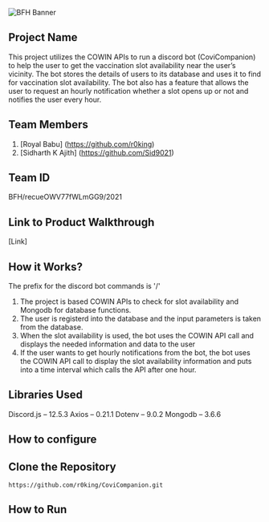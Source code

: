 ![BFH Banner](https://trello-attachments.s3.amazonaws.com/542e9c6316504d5797afbfb9/542e9c6316504d5797afbfc1/39dee8d993841943b5723510ce663233/Frame_19.png)

## Project Name

This project utilizes the COWIN APIs to run a discord bot (CoviCompanion) to help the user to get the vaccination slot availability near the user’s vicinity. The bot stores the details of users to its database and uses it to find for vaccination slot availability. The bot also has a feature that allows the user to request an hourly notification whether a slot opens up or not and notifies the user every hour.

## Team Members

1. [Royal Babu] (https://github.com/r0king)
2. [Sidharth K Ajith] (https://github.com/Sid9021)

## Team ID

BFH/recueOWV77fWLmGG9/2021

## Link to Product Walkthrough

[Link]

## How it Works?

The prefix for the discord bot commands is '/'

1. The project is based COWIN APIs to check for slot availability and Mongodb for database functions.
2. The user is registerd into the database and the input parameters is taken from the database.
3. When the slot availability is used, the bot uses the COWIN API call and displays the needed information and data to the user
4. If the user wants to get hourly notifications from the bot, the bot uses the COWIN API call to display the slot availability information and puts into a time interval which calls the API after one hour.

## Libraries Used

Discord.js – 12.5.3
Axios – 0.21.1
Dotenv – 9.0.2
Mongodb – 3.6.6

## How to configure

  ## Clone the Repository

  `https://github.com/r0king/CoviCompanion.git`


## How to Run



